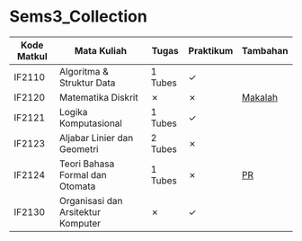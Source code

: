 # Sems3_Collection

| Kode Matkul | Mata Kuliah | Tugas | Praktikum | Tambahan |
|------------|----------------|------|----------|-----------|
| IF2110 | Algoritma & Struktur Data | 1 Tubes | &check; | |
| IF2120 | Matematika Diskrit | &cross; | &cross; | [Makalah](https://informatika.stei.itb.ac.id/~rinaldi.munir/Matdis/2022-2023/Makalah2022/Makalah-Matdis-2022%20(159).pdf)|
| IF2121 | Logika Komputasional | 1 Tubes | &check; | |
| IF2123 | Aljabar Linier dan Geometri | 2 Tubes | &cross; | |
| IF2124 | Teori Bahasa Formal dan Otomata | 1 Tubes | &cross; | [PR](https://drive.google.com/drive/folders/1SFJtBjz_PRVS12npwvqD0e_IZ8-3TA9Y?usp=sharing) |
| IF2130 | Organisasi dan Arsitektur Komputer | &cross; | &check; | |
